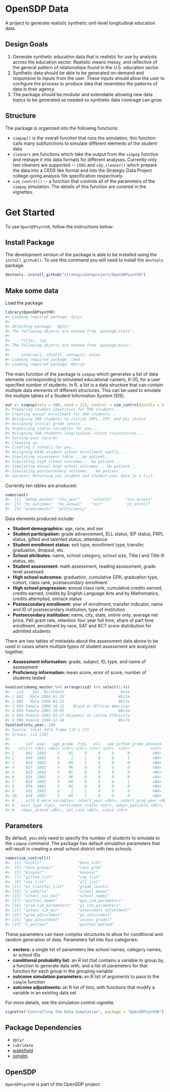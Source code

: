
<!-- README.md is generated from README.Rmd. Please edit that file -->
OpenSDP Data
============

A project to generate realistic synthetic unit-level longitudinal education data.

Design Goals
------------

1.  Generate synthetic education data that is realistic for use by analysts across the education sector. Realistic means messy, and reflective of the general pattern of relationships found in the U.S. education sector.
2.  Synthetic data should be able to be generated on-demand and responsive to inputs from the user. These inputs should allow the user to configure the process to produce data that resembles the patterns of data in their agency.
3.  The package should be modular and extendable allowing new data topics to be generated as needed so synthetic data coverage can grow.

Structure
---------

The package is organized into the following functions:

-   `simpop()` is the overall function that runs the simulation, this function calls many subfunctions to simulate different elements of the student data
-   `cleaners` are functions which take the output from the `simpop` function and reshape it into data formats for different analyses. Currently only two cleaners are supported -- `CEDS` and `sdp_cleaner()` which prepare the data into a CEDS like format and into the Strategic Data Project college-going analysis file specification respectively.
-   `sim_control()` -- a function that controls all of the parameters of the `simpop` simulation. The details of this function are covered in the vignettes.

Get Started
===========

To use `OpenSDPsynthR`, follow the instructions below:

Install Package
---------------

The development version of the package is able to be installed using the `install_github()`. To use this command you will need to install the `devtools` package.

``` r
devtools::install_github("strategicdataproject/OpenSDPsynthR")
```

Make some data
--------------

Load the package

``` r
library(OpenSDPsynthR)
#> Loading required package: dplyr
#> 
#> Attaching package: 'dplyr'
#> The following objects are masked from 'package:stats':
#> 
#>     filter, lag
#> The following objects are masked from 'package:base':
#> 
#>     intersect, setdiff, setequal, union
#> Loading required package: lme4
#> Loading required package: Matrix
```

The main function of the package is `simpop` which generates a list of data elements corresponding to simulated educational careers, K-20, for a user specified number of students. In R, a list is a data structure that can contain multiple data elements of different structures. This can be used to emulate the multiple tables of a Student Information System (SIS).

``` r
out <- simpop(nstu = 500, seed = 213, control = sim_control(nschls = 3))
#> Preparing student identities for 500 students...
#> Creating annual enrollment for 500 students...
#> Assigning 500 students to initial FRPL, IEP, and ELL status
#> Assigning initial grade levels...
#> Organizing status variables for you...
#> Assigning 500 students longitudinal status trajectories...
#> Sorting your records
#> Cleaning up...
#> Creating 3 schools for you...
#> Assigning 6946 student-school enrollment spells...
#> Simulating assessment table... be patient...
#> Simulating high school outcomes... be patient...
#> Simulating annual high school outcomes... be patient...
#> Simulating postsecondary outcomes... be patient...
#> Success! Returning you student and student-year data in a list.
```

Currently ten tables are produced:

``` r
names(out)
#>  [1] "demog_master" "stu_year"     "schools"      "stu_assess"  
#>  [5] "hs_outcomes"  "hs_annual"    "nsc"          "ps_enroll"   
#>  [9] "assessments"  "proficiency"
```

Data elements produced include:

-   **Student demographics:** age, race, and sex
-   **Student participation:** grade advancement, ELL status, IEP status, FRPL status, gifted and talented status, attendance
-   **Student enrollment status:** exit type, enrollment type, transfer, graduation, dropout, etc.
-   **School attributes:** name, school category, school size, Title I and Title III status, etc.
-   **Student assessment:** math assessment, reading assessment, grade level assessed
-   **High school outcomes:** graduation, cumulative GPA, graduation type, cohort, class rank, postsecondary enrollment
-   **High school progression:** annual class rank, cumulative credits earned, credits earned, credits by English Language Arts and by Mathematics, credits attempted, ontrack status
-   **Postsecondary enrollment:** year of enrollment, transfer indicator, name and ID of postsecondary institution, type of institution
-   **Postsecondary institution:** name, city, state, online only, average net price, Pell grant rate, retention four year full time, share of part time enrollment, enrollment by race, SAT and ACT score distribution for admitted students

There are two tables of metadata about the assessment data above to be used in cases where multiple types of student assessment are analyzed together.

-   **Assessment information:** grade, subject, ID, type, and name of assessment
-   **Proficiency information:** mean score, error of score, number of students tested

``` r
head(out$demog_master %>% arrange(sid) %>% select(1:4))
#>   sid    Sex  Birthdate                         Race
#> 1 001   Male 2000-01-30                        White
#> 2 002   Male 1998-01-25                        White
#> 3 003 Female 2000-10-22    Black or African American
#> 4 004 Female 2003-10-05                        White
#> 5 005 Female 2001-05-27 Hispanic or Latino Ethnicity
#> 6 006 Female 1998-12-16                        White
head(out$stu_year, 10)
#> Source: local data frame [10 x 17]
#> Groups: sid [10]
#> 
#>       sid  year   age grade  frpl   ell   iep gifted grade_advance
#>    <fctr> <dbl> <dbl> <chr> <chr> <chr> <chr>  <chr>         <chr>
#> 1     002  2002     5    KG     0     0     0      0          <NA>
#> 2     009  2002     6     1     1     0     0      1          <NA>
#> 3     014  2002     5    KG     1     0     0      0          <NA>
#> 4     017  2002     4    PK     0     0     0      0          <NA>
#> 5     023  2002     5    KG     0     0     0      0          <NA>
#> 6     024  2002     4    PK     0     0     0      0          <NA>
#> 7     028  2002     5    KG     0     0     0      1          <NA>
#> 8     030  2002     5    KG     0     0     0      0          <NA>
#> 9     031  2002     6     1     1     0     0      0          <NA>
#> 10    034  2002     5    KG     1     0     0      0          <NA>
#> # ... with 8 more variables: cohort_year <dbl>, cohort_grad_year <dbl>,
#> #   exit_type <lgl>, enrollment_status <chr>, ndays_possible <dbl>,
#> #   ndays_attend <dbl>, att_rate <dbl>, schid <chr>
```

Parameters
----------

By default, you only need to specify the number of students to simulate to the `simpop` command. The package has default simulation parameters that will result in creating a small school district with two schools.

``` r
names(sim_control())
#>  [1] "nschls"                "best_schl"            
#>  [3] "race_groups"           "race_prob"            
#>  [5] "minyear"               "maxyear"              
#>  [7] "gifted_list"           "iep_list"             
#>  [9] "ses_list"              "ell_list"             
#> [11] "ps_transfer_list"      "grade_levels"         
#> [13] "n_cohorts"             "school_means"         
#> [15] "school_cov_mat"        "school_names"         
#> [17] "postsec_names"         "gpa_sim_parameters"   
#> [19] "grad_sim_parameters"   "ps_sim_parameters"    
#> [21] "assess_sim_par"        "assessment_adjustment"
#> [23] "grad_adjustment"       "ps_adjustment"        
#> [25] "gpa_adjustment"        "assess_grades"        
#> [27] "n_postsec"             "postsec_method"
```

These parameters can have complex structures to allow for conditional and random generation of data. Parameters fall into four categories:

-   **vectors:** a single list of parameters like school names, category names, or school IDs
-   **conditional probability list:** an R list that contains a variable to group by, a function to generate data with, and a list of parameters for that function for each group in the grouping variable
-   **outcome simulation parameters:** an R list of arguments to pass to the `simglm` function
-   **outcome adjustments:** an R list of lists, with functions that modify a variable in an existing data set

For more details, see the simulation control vignette.

``` r
vignette("Controlling the Data Simulation", package = "OpenSDPsynthR")
```

Package Dependencies
--------------------

-   `dplyr`
-   `lubridate`
-   [wakefield](https://www.github.com/trinker/wakefield)
-   [simglm](https://www.github.com/lebebr01/simglm)

OpenSDP
-------

`OpenSDPsynthR` is part of the OpenSDP project.
